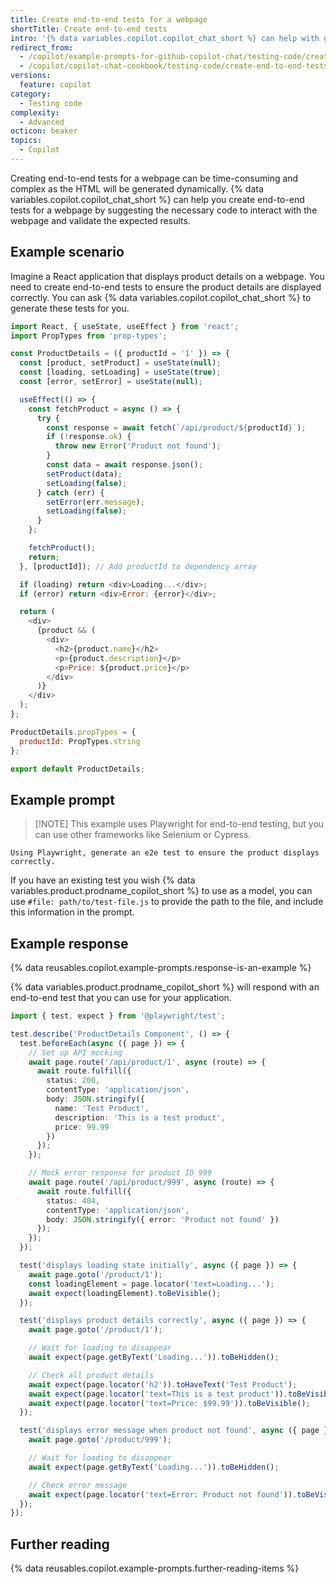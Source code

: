 ```yaml
---
title: Create end-to-end tests for a webpage
shortTitle: Create end-to-end tests
intro: '{% data variables.copilot.copilot_chat_short %} can help with generating end-to-end tests.'
redirect_from:
  - /copilot/example-prompts-for-github-copilot-chat/testing-code/create-end-to-end-tests-for-a-webpage
  - /copilot/copilot-chat-cookbook/testing-code/create-end-to-end-tests-for-a-webpage
versions:
  feature: copilot
category:
  - Testing code
complexity:
  - Advanced
octicon: beaker
topics:
  - Copilot
---
```


Creating end-to-end tests for a webpage can be time-consuming and complex as the HTML will be generated dynamically. {% data variables.copilot.copilot_chat_short %} can help you create end-to-end tests for a webpage by suggesting the necessary code to interact with the webpage and validate the expected results.

## Example scenario

Imagine a React application that displays product details on a webpage. You need to create end-to-end tests to ensure the product details are displayed correctly. You can ask {% data variables.copilot.copilot_chat_short %} to generate these tests for you.

```javascript
import React, { useState, useEffect } from 'react';
import PropTypes from 'prop-types';

const ProductDetails = ({ productId = '1' }) => {
  const [product, setProduct] = useState(null);
  const [loading, setLoading] = useState(true);
  const [error, setError] = useState(null);

  useEffect(() => {
    const fetchProduct = async () => {
      try {
        const response = await fetch(`/api/product/${productId}`);
        if (!response.ok) {
          throw new Error('Product not found');
        }
        const data = await response.json();
        setProduct(data);
        setLoading(false);
      } catch (err) {
        setError(err.message);
        setLoading(false);
      }
    };

    fetchProduct();
    return;
  }, [productId]); // Add productId to dependency array

  if (loading) return <div>Loading...</div>;
  if (error) return <div>Error: {error}</div>;

  return (
    <div>
      {product && (
        <div>
          <h2>{product.name}</h2>
          <p>{product.description}</p>
          <p>Price: ${product.price}</p>
        </div>
      )}
    </div>
  );
};

ProductDetails.propTypes = {
  productId: PropTypes.string
};

export default ProductDetails;
```

## Example prompt

> [!NOTE] This example uses Playwright for end-to-end testing, but you can use other frameworks like Selenium or Cypress.

`Using Playwright, generate an e2e test to ensure the product displays correctly.`

If you have an existing test you wish {% data variables.product.prodname_copilot_short %} to use as a model, you can use `#file: path/to/test-file.js` to provide the path to the file, and include this information in the prompt.

## Example response

{% data reusables.copilot.example-prompts.response-is-an-example %}

{% data variables.product.prodname_copilot_short %} will respond with an end-to-end test that you can use for your application.

```typescript
import { test, expect } from '@playwright/test';

test.describe('ProductDetails Component', () => {
  test.beforeEach(async ({ page }) => {
    // Set up API mocking
    await page.route('/api/product/1', async (route) => {
      await route.fulfill({
        status: 200,
        contentType: 'application/json',
        body: JSON.stringify({
          name: 'Test Product',
          description: 'This is a test product',
          price: 99.99
        })
      });
    });

    // Mock error response for product ID 999
    await page.route('/api/product/999', async (route) => {
      await route.fulfill({
        status: 404,
        contentType: 'application/json',
        body: JSON.stringify({ error: 'Product not found' })
      });
    });
  });

  test('displays loading state initially', async ({ page }) => {
    await page.goto('/product/1');
    const loadingElement = page.locator('text=Loading...');
    await expect(loadingElement).toBeVisible();
  });

  test('displays product details correctly', async ({ page }) => {
    await page.goto('/product/1');

    // Wait for loading to disappear
    await expect(page.getByText('Loading...')).toBeHidden();

    // Check all product details
    await expect(page.locator('h2')).toHaveText('Test Product');
    await expect(page.locator('text=This is a test product')).toBeVisible();
    await expect(page.locator('text=Price: $99.99')).toBeVisible();
  });

  test('displays error message when product not found', async ({ page }) => {
    await page.goto('/product/999');

    // Wait for loading to disappear
    await expect(page.getByText('Loading...')).toBeHidden();

    // Check error message
    await expect(page.locator('text=Error: Product not found')).toBeVisible();
  });
});
```

## Further reading

{% data reusables.copilot.example-prompts.further-reading-items %}
